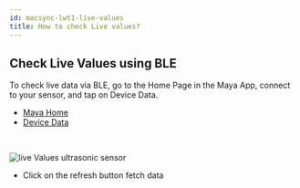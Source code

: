 ```yaml
---
id: macsync-lwt1-live-values
title: How to check Live values?
---
```


## Check Live Values using BLE

To check live data via BLE, go to the Home Page in the Maya App, connect to your sensor, and tap on Device Data.

<nav aria-label="breadcrumbs">
  <ul class="breadcrumbs breadcrumbs--sm">
    <li class="breadcrumbs__item">
      <a class="breadcrumbs__link" href="#url">Maya Home</a>
    </li>
    <li class="breadcrumbs__item">
      <a class="breadcrumbs__link" href="#url">Device Data</a>
    </li>
  </ul>
</nav>

<br/>

![live Values ultrasonic sensor](/img/lorawan/sensors/temperaturehumi/maxbotics_device_data.svg)

- Click on the refresh button fetch data


